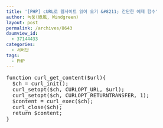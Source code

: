 ```yaml
---
title: '[PHP] cURL로 웹사이트 읽어 오기 &#8211; 간단한 예제 함수'
author: 녹풍(綠風, Windgreen)
layout: post
permalink: /archives/8643
daumview_id:
  - 37144433
categories:
  - 서버단
tags:
  - PHP
---
```

<pre class="brush: php; gutter: true">function curl_get_content($url){
  $ch = curl_init();
  curl_setopt($ch, CURLOPT_URL, $url);
  curl_setopt($ch, CURLOPT_RETURNTRANSFER, 1);
  $content = curl_exec($ch);
  curl_close($ch);
  return $content;
}</pre>